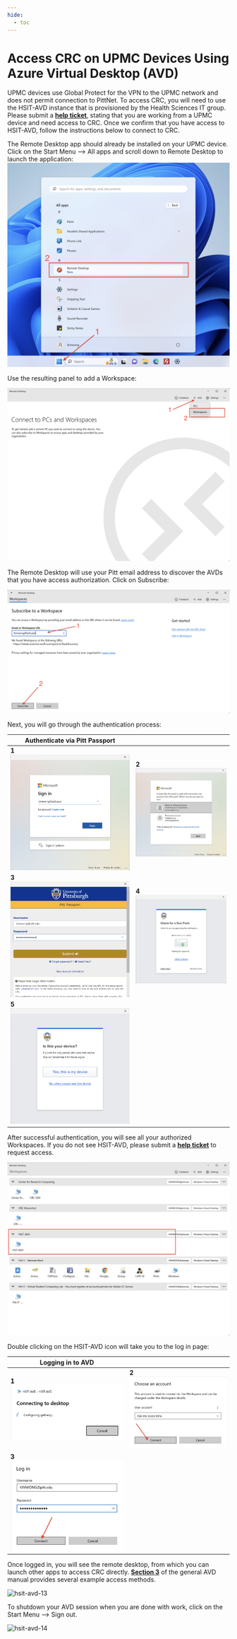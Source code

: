 ```yaml
---
hide:
  - toc
---
```


# Access CRC on UPMC Devices Using Azure Virtual Desktop (AVD)

UPMC devices use Global Protect for the VPN to the UPMC network and does not permit connection to PittNet. To access
CRC, you will need to use the HSIT-AVD instance that is provisioned by the Health Sciences IT group. Please submit a 
[**help ticket**](https://services.pitt.edu/TDClient/33/Portal/Requests/TicketRequests/NewForm?ID=yXkHi62rHa8_&RequestorType=Service),
stating that you are working from a UPMC device and need access to CRC. Once we confirm that you have access to HSIT-AVD,
follow the instructions below to connect to CRC.

The Remote Desktop app should already be installed on your UPMC device. Click on the Start Menu --> All apps
and scroll down to Remote Desktop to launch the application:
![hsit-avd-01](../_assets/img/avd/hsit-avd-01.png)

Use the resulting panel to add a Workspace:

![hsit-avd-02](../_assets/img/avd/hsit-avd-02.png)

The Remote Desktop will use your Pitt email address to discover the AVDs that you have access authorization. Click
on Subscribe:

![hsit-avd-03](../_assets/img/avd/hsit-avd-03.png)

Next, you will go through the authentication process:

| Authenticate via Pitt Passport| |
| ----------- | ------------------------------------ |
| **1**![hsit-avd-04](../_assets/img/avd/hsit-avd-04.png) | **2**![hsit-avd-05](../_assets/img/avd/hsit-avd-05.png) |
| **3**![hsit-avd-06](../_assets/img/avd/hsit-avd-06.png) | **4**![hsit-avd-07](../_assets/img/avd/hsit-avd-07.png) |
| **5**![hsit-avd-08](../_assets/img/avd/hsit-avd-08.png) |                                                         |

After successful authentication, you will see all your authorized Workspaces. If you do not see HSIT-AVD, please 
submit a [**help ticket**](https://services.pitt.edu/TDClient/33/Portal/Requests/TicketRequests/NewForm?ID=yXkHi62rHa8_&RequestorType=Service)
to request access.

![hsit-avd-09](../_assets/img/avd/hsit-avd-09.png)

Double clicking on the HSIT-AVD icon will take you to the log in page:

| Logging in to AVD| |
| ----------- | ------------------------------------ |
| **1**![hsit-avd-10](../_assets/img/avd/hsit-avd-10.png) | **2**![hsit-avd-11](../_assets/img/avd/hsit-avd-11.png) |
| **3**![hsit-avd-12](../_assets/img/avd/hsit-avd-12.png) |                                                         |

Once logged in, you will see the remote desktop, from which you can launch other apps to access CRC directly. 
[**Section 3**](./access_avd.md#3-various-methods-connecting-to-crc) of the general AVD manual provides several example access methods.

![hsit-avd-13](../_assets/img/avd/hsit-avd-13.png)

To shutdown your AVD session when you are done with work, click on the Start Menu --> Sign out.

![hsit-avd-14](../_assets/img/avd/hsit-avd-14.png)
